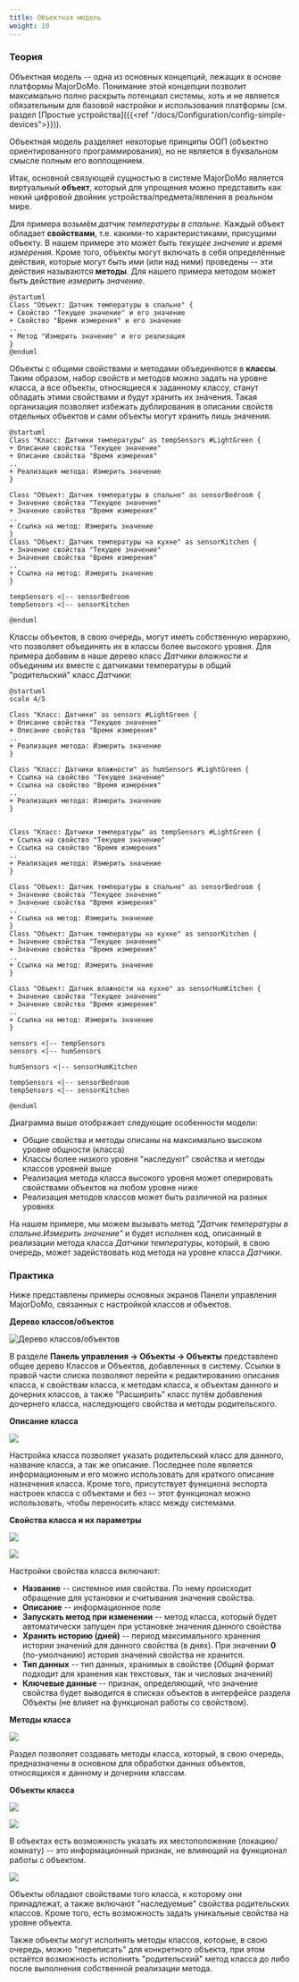 ```yaml
---
title: Объектная модель
weight: 10
---
```


### Теория

Объектная модель -- одна из основных концепций, лежащих в основе платформы MajorDoMo. Понимание этой концепции
позволит максимально полно раскрыть потенциал системы, хоть и не является обязательным для базовой настройки
и использования платформы (см. раздел [Простые устройства]({{<ref "/docs/Configuration/config-simple-devices">}})).

Объектная модель разделяет некоторые принципы ООП (объектно ориентированного программирования), но не является
в буквальном смысле полным его воплощением.

Итак, основной связующей сущностью в системе MajorDoMo является виртуальный **объект**, который для упрощения 
можно представить как некий цифровой двойник устройства/предмета/явления в реальном мире. 

Для примера возьмём *датчик температуры в спальне*.
Каждый объект обладает **свойствами**, т.е. какими-то характеристиками, присущими объекту. В нашем примере это может быть
*текущее значение* и *время измерения*. Кроме того, объекты могут включать в себя определённые действия, которые могут
быть ими (или над ними) проведены -- эти действия называются **методы**. Для нашего примера методом может быть действие
*измерить значение*.

```plantuml
@startuml
Class "Объект: Датчик температуры в спальне" {
+ Свойство "Текущее значение" и его значение
+ Свойство "Время измерения" и его значение
..
+ Метод "Измерить значение" и его реализация
}
@enduml
```

Объекты с общими свойствами и методами объединяются в **классы**. Таким образом, набор свойств и методов можно задать
на уровне класса, а все объекты, относящиеся к заданному классу, станут обладать этими свойствами и будут хранить их
значения. Такая организация позволяет избежать дублирования в описании свойств отдельных объектов и сами объекты
могут хранить лишь значения.

```plantuml
@startuml
Class "Класс: Датчики температуры" as tempSensors #LightGreen {
+ Описание свойства "Текущее значение"
+ Описание свойства "Время измерения"
..
+ Реализация метода: Измерить значение
}

Class "Объект: Датчик температуры в спальне" as sensorBedroom {
+ Значение свойства "Текущее значение"
+ Значение свойства "Время измерения"
..
+ Ссылка на метод: Измерить значение
}
Class "Объект: Датчик температуры на кухне" as sensorKitchen {
+ Значение свойства "Текущее значение"
+ Значение свойства "Время измерения"
..
+ Ссылка на метод: Измерить значение
}

tempSensors <|-- sensorBedroom
tempSensors <|-- sensorKitchen

@enduml
```

Классы объектов, в свою очередь, могут иметь собственную иерархию, что позволяет объединять их в классы более высокого
уровня. Для примера добавим в наше дерево класс *Датчики влажности* и объединим их вместе с датчиками температуры
в общий "родительский" класс *Датчики*:

```plantuml
@startuml
scale 4/5

Class "Класс: Датчики" as sensors #LightGreen {
+ Описание свойства "Текущее значение"
+ Описание свойства "Время измерения"
..
+ Реализация метода: Измерить значение
}

Class "Класс: Датчики влажности" as humSensors #LightGreen {
+ Ссылка на свойство "Текущее значение"
+ Ссылка на свойство "Время измерения"
..
+ Реализация метода: Измерить значение
}


Class "Класс: Датчики температуры" as tempSensors #LightGreen {
+ Ссылка на свойство "Текущее значение"
+ Ссылка на свойство "Время измерения"
..
+ Реализация метода: Измерить значение
}

Class "Объект: Датчик температуры в спальне" as sensorBedroom {
+ Значение свойства "Текущее значение"
+ Значение свойства "Время измерения"
..
+ Ссылка на метод: Измерить значение
}
Class "Объект: Датчик температуры на кухне" as sensorKitchen {
+ Значение свойства "Текущее значение"
+ Значение свойства "Время измерения"
..
+ Ссылка на метод: Измерить значение
}

Class "Объект: Датчик влажности на кухне" as sensorHumKitchen {
+ Значение свойства "Текущее значение"
+ Значение свойства "Время измерения"
..
+ Ссылка на метод: Измерить значение
}

sensors <|-- tempSensors
sensors <|-- humSensors

humSensors <|-- sensorHumKitchen

tempSensors <|-- sensorBedroom
tempSensors <|-- sensorKitchen

@enduml
```

Диаграмма выше отображает следующие особенности модели:

- Общие свойства и методы описаны на максимально высоком уровне общности (класса)
- Классы более низкого уровня "наследуют" свойства и методы классов уровней выше
- Реализация метода класса высокого уровня может оперировать свойствами объектов на любом уровне ниже  
- Реализация методов классов может быть различной на разных уровнях

На нашем примере, мы можем вызывать метод *"Датчик температуры в спальне.Измерить значение"* и будет исполнен
код, описанный в реализации метода класса *Датчики температуры*, который, в свою очередь, может задействовать
код метода на уровне класса *Датчики*.

### Практика

Ниже представлены примеры основных экранов Панели управления MajorDoMo, связанных с настройкой классов и объектов.

**Дерево классов/объектов**

![Дерево классов/объектов](../config-objects-1.png)

В разделе **Панель управления &rarr; Объекты &rarr; Объекты** представлено общее дерево Классов и Объектов, добавленных
в систему. Ссылки в правой части списка позволяют перейти к редактированию описания класса, к свойствам класса, к методам класса,
к объектам данного и дочерних классов, а также "Расширить" класс путём добавления дочернего класса, наследующего свойства
и методы родительского.

**Описание класса**

![](../config-objects-2.png)

Настройка класса позволяет указать родительский класс для данного, название класса, а так же описание. Последнее поле
является информационным и его можно использовать для краткого описание назначения класса. Кроме того, присутствует
функциона экспорта настроек класса с объектами и без -- этот функционал можно использовать, чтобы переносить класс
между системами.

**Свойства класса и их параметры**

![](../config-objects-3.png)

![](../config-objects-4.png)

Настройки свойства класса включают:
- **Название** -- системное имя свойства. По нему происходит обращение для установки и считывания значения свойства.
- **Описание** -- информационное поле
- **Запускать метод при изменении** -- метод класса, который будет автоматически запущен при установке значения данного свойства
- **Хранить историю (дней)** -- период максимального хранения истории значений для данного свойства (в днях). При значении **0** (по-умолчанию) история значений свойства не хранится.
- **Тип данных** -- тип данных, хранимых в свойстве (*Общий* формат подходит для хранения как текстовых, так и числовых значений)
- **Ключевые данные** -- признак, определяющий, что значение свойства будет выводится в списках объектов в интерфейсе раздела Объекты (не влияет на функционал работы со свойством).

**Методы класса**

![](../config-objects-5.png)

Раздел позволяет создавать методы класса, который, в свою очередь, предназначены в основном для обработки данных
объектов, относящихся к данному и дочерним классам.

**Объекты класса**

![](../config-objects-6.png)

![](../config-objects-7.png)

В объектах есть возможность указать их местоположение (локацию/комнату) -- это информационный признак,
не влияющий на функционал работы с объектом. 

![](../config-objects-8.png)

Объекты обладают свойствами того класса, к которому они принадлежат, а также включают "наследуемые" свойства
родительских классов. Кроме того, есть возможность задать уникальные свойства на уровне объекта.

Также объекты могут исполнять методы классов, которые, в свою очередь, можно "переписать" для конкретного
объекта, при этом остаётся возможность исполнить "родительский" метод класса до либо после выполнения собственной
реализации метода.